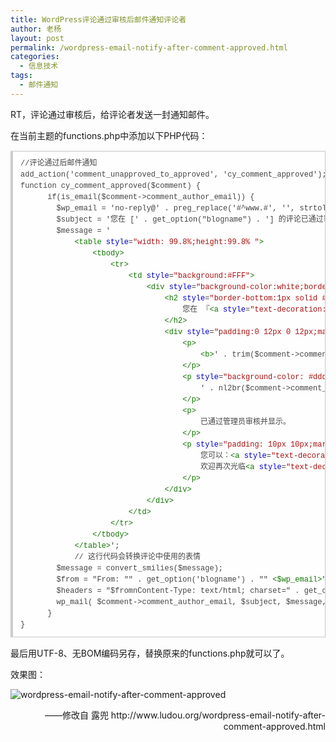 ```yaml
---
title: WordPress评论通过审核后邮件通知评论者
author: 老杨
layout: post
permalink: /wordpress-email-notify-after-comment-approved.html
categories:
  - 信息技术
tags:
  - 邮件通知
---
```

RT，评论通过审核后，给评论者发送一封通知邮件。  


在当前主题的functions.php中添加以下PHP代码：

<pre style="margin:15px 0;font:100 12px/18px monaco, andale mono, courier new;padding:10px 12px;border:#ccc 1px solid;border-left-width:4px;background-color:#fefefe;box-shadow:0 0 4px #eee;word-break:break-all;word-wrap:break-word;color:#444">//评论通过后邮件通知  <br />add_action('comment_unapproved_to_approved', 'cy_comment_approved');  <br />function cy_comment_approved($comment) {  <br />      if(is_email($comment-&gt;comment_author_email)) {  <br />        $wp_email = 'no-reply@' . preg_replace('#^www.#', '', strtolower($_SERVER['SERVER_NAME'])); // e-mail 發出點, no-reply 可改為可用的 e-mail.  <br />        $subject = '您在 [' . get_option("blogname") . '] 的评论已通过审核';  <br />        $message = '  <br />            <span style="color:#170">&lt;table</span> <span style="color:#00c">style</span>=<span style="color:#a11">"width: 99.8%;height:99.8% "</span><span style="color:#170">&gt;</span>  <br />                <span style="color:#170">&lt;tbody</span><span style="color:#170">&gt;</span>  <br />                    <span style="color:#170">&lt;tr</span><span style="color:#170">&gt;</span>  <br />                        <span style="color:#170">&lt;td</span> <span style="color:#00c">style</span>=<span style="color:#a11">"background:#FFF"</span><span style="color:#170">&gt;</span>  <br />                            <span style="color:#170">&lt;div</span> <span style="color:#00c">style</span>=<span style="color:#a11">"background-color:white;border-top:3px solid #000;box-shadow:0 2px 2px #000;line-padding:0 15px 14px;width:600px;margin:20px auto;color:#000;font-family:Century Gothic,Trebuchet MS,Hiragino Sans GB,微软雅黑,Microsoft Yahei,Tahoma,Helvetica,Arial,SimSun,sans-serif;font-size:14px;"</span><span style="color:#170">&gt;</span>  <br />                                <span style="color:#170">&lt;h2</span> <span style="color:#00c">style</span>=<span style="color:#a11">"border-bottom:1px solid #888;font-size:16px;font-weight:blod;padding:5px 0 20px 10px;"</span><span style="color:#170">&gt;</span>  <br />                                    您在 『<span style="color:#170">&lt;a</span> <span style="color:#00c">style</span>=<span style="color:#a11">"text-decoration:none;color: #12ADDB;"</span> <span style="color:#00c">href</span>=<span style="color:#a11">"' . get_option('home') . '"</span><span style="color:#170">&gt;</span>' . get_option('blogname') . ' <span style="color:#170">&lt;/a</span><span style="color:#170">&gt;</span>』博客上的评论已通过审核啦！  <br />                                <span style="color:#170">&lt;/h2</span><span style="color:#170">&gt;</span>  <br />                                <span style="color:#170">&lt;div</span> <span style="color:#00c">style</span>=<span style="color:#a11">"padding:0 12px 0 12px;margin-top:18px"</span><span style="color:#170">&gt;</span>  <br />                                    <span style="color:#170">&lt;p</span><span style="color:#170">&gt;</span>  <br />                                        <span style="color:#170">&lt;b</span><span style="color:#170">&gt;</span>' . trim($comment-&gt;comment_author) . ' <span style="color:#170">&lt;/b</span><span style="color:#170">&gt;</span>君，您曾在文章『' . get_the_title($comment-&gt;comment_post_ID) . '』上发表评论:  <br />                                    <span style="color:#170">&lt;/p</span><span style="color:#170">&gt;</span>  <br />                                    <span style="color:#170">&lt;p</span> <span style="color:#00c">style</span>=<span style="color:#a11">"background-color: #ddd;border: 1px solid #888;padding: 10px 10px;margin:10px 0"</span><span style="color:#170">&gt;</span>  <br />                                        ' . nl2br($comment-&gt;comment_content) . '  <br />                                    <span style="color:#170">&lt;/p</span><span style="color:#170">&gt;</span>  <br />                                    <span style="color:#170">&lt;p</span><span style="color:#170">&gt;</span>  <br />                                        已通过管理员审核并显示。  <br />                                    <span style="color:#170">&lt;/p</span><span style="color:#170">&gt;</span>  <br />                                    <span style="color:#170">&lt;p</span> <span style="color:#00c">style</span>=<span style="color:#a11">"padding: 10px 10px;margin:20px 0"</span><span style="color:#170">&gt;</span>  <br />                                        您可以：<span style="color:#170">&lt;a</span> <span style="color:#00c">style</span>=<span style="color:#a11">"text-decoration:none; color:#12addb"</span> <span style="color:#00c">href</span>=<span style="color:#a11">"' . htmlspecialchars(get_comment_link($comment-&gt;comment_ID)) . '"</span><span style="color:#170">&gt;</span>前往查看您的完整评论內容<span style="color:#170">&lt;/a</span><span style="color:#170">&gt;</span>！  <br />                                        欢迎再次光临<span style="color:#170">&lt;a</span> <span style="color:#00c">style</span>=<span style="color:#a11">"text-decoration:none; color:#12addb"</span> <span style="color:#00c">href</span>=<span style="color:#a11">"' . get_option('home') . '"</span><span style="color:#170">&gt;</span>' . get_option('blogname') . '<span style="color:#170">&lt;/a</span><span style="color:#170">&gt;</span>！  <br />                                    <span style="color:#170">&lt;/p</span><span style="color:#170">&gt;</span>  <br />                                <span style="color:#170">&lt;/div</span><span style="color:#170">&gt;</span>  <br />                            <span style="color:#170">&lt;/div</span><span style="color:#170">&gt;</span>  <br />                        <span style="color:#170">&lt;/td</span><span style="color:#170">&gt;</span>  <br />                    <span style="color:#170">&lt;/tr</span><span style="color:#170">&gt;</span>  <br />                <span style="color:#170">&lt;/tbody</span><span style="color:#170">&gt;</span>  <br />            <span style="color:#170">&lt;/table</span><span style="color:#170">&gt;</span>';  <br />            // 这行代码会转换评论中使用的表情  <br />        $message = convert_smilies($message);   <br />        $from = "From: "" . get_option('blogname') . "" <span style="color:#170">&lt;$wp_email</span><span style="color:#170">&gt;</span>";  <br />        $headers = "$fromnContent-Type: text/html; charset=" . get_option('blog_charset') . "n";  <br />        wp_mail( $comment-&gt;comment_author_email, $subject, $message, $headers );       <br />      }  <br />}  </pre>

最后用UTF-8、无BOM编码另存，替换原来的functions.php就可以了。

效果图：

![wordpress-email-notify-after-comment-approved][1]

<p style="text-align: right;">
  ——修改自 露兜 http://www.ludou.org/wordpress-email-notify-after-comment-approved.html
</p>

 [1]: http://cyhour.com/wp-content/uploads/2013/11/wordpress-email-notify-after-comment-approved.jpg